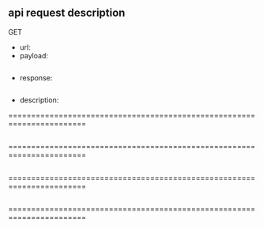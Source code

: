 ## api request description

GET

- url:
- payload:

```json

```

- response:

```json

```

- description:

=======================================================================

##

=======================================================================

##

=======================================================================

##

=======================================================================
